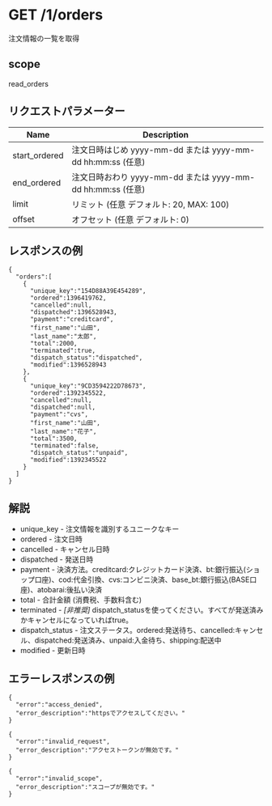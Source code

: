 # GET /1/orders

注文情報の一覧を取得

## scope

read_orders

## リクエストパラメーター

| Name          | Description                                                 |
|---------------|-------------------------------------------------------------|
| start_ordered | 注文日時はじめ yyyy-mm-dd または yyyy-mm-dd hh:mm:ss (任意) |
| end_ordered   | 注文日時おわり yyyy-mm-dd または yyyy-mm-dd hh:mm:ss (任意) |
| limit         | リミット (任意 デフォルト: 20, MAX: 100)                    |
| offset        | オフセット (任意 デフォルト: 0)                             |

## レスポンスの例
```
{
  "orders":[
    {
      "unique_key":"154D88A39E454289",
      "ordered":1396419762,
      "cancelled":null,
      "dispatched":1396528943,
      "payment":"creditcard",
      "first_name":"山田",
      "last_name":"太郎",
      "total":2000,
      "terminated":true,
      "dispatch_status":"dispatched",
      "modified":1396528943
    },
    {
      "unique_key":"9CD3594222D78673",
      "ordered":1392345522,
      "cancelled":null,
      "dispatched":null,
      "payment":"cvs",
      "first_name":"山田",
      "last_name":"花子",
      "total":3500,
      "terminated":false,
      "dispatch_status":"unpaid",
      "modified":1392345522
    }
  ]
}
```

## 解説

* unique_key - 注文情報を識別するユニークなキー
* ordered - 注文日時
* cancelled - キャンセル日時
* dispatched - 発送日時
* payment - 決済方法。creditcard:クレジットカード決済、bt:銀行振込(ショップ口座)、cod:代金引換、cvs:コンビニ決済、base_bt:銀行振込(BASE口座)、atobarai:後払い決済
* total - 合計金額 (消費税、手数料含む)
* terminated - *[非推奨]* dispatch_statusを使ってください。すべてが発送済みかキャンセルになっていればtrue。
* dispatch_status - 注文ステータス。ordered:発送待ち、cancelled:キャンセル、dispatched:発送済み、unpaid:入金待ち、shipping:配送中
* modified - 更新日時

## エラーレスポンスの例

```
{
  "error":"access_denied",
  "error_description":"httpsでアクセスしてください。"
}
```
```
{
  "error":"invalid_request",
  "error_description":"アクセストークンが無効です。"
}
```
```
{
  "error":"invalid_scope",
  "error_description":"スコープが無効です。"
}
```

